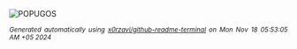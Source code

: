 <div align="justify">
<picture>
    <source media="(prefers-color-scheme: dark)" srcset="https://i.ibb.co/vhhvsCk/output-gif.gif">
    <source media="(prefers-color-scheme: light)" srcset="https://i.ibb.co/vhhvsCk/output-gif.gif">
    <img alt="POPUGOS" src="https://i.ibb.co/vhhvsCk/output-gif.gif">
</picture>

<sub><i>Generated automatically using [x0rzavi/github-readme-terminal](https://github.com/x0rzavi/github-readme-terminal) on Mon Nov 18 05:53:05 AM +05 2024</i></sub>
</div>
